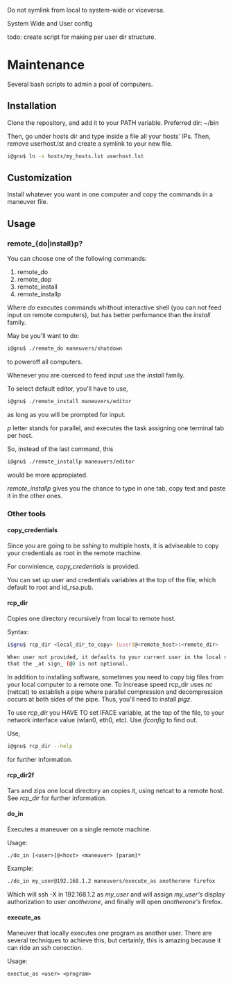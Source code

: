 Do not symlink from local to system-wide or viceversa.

System Wide and User config

todo: create script for making per user dir structure.

# Maintenance

Several bash scripts to admin a pool of computers.

## Installation

Clone the repository, and add it to your PATH variable.
Preferred dir: ~/bin

Then, go under hosts dir and type inside a file all your hosts' IPs.
Then, remove userhost.lst and create a symlink to your new file.

```bash
i@gnu$ ln -s hosts/my_hosts.lst userhost.lst
```

## Customization

Install whatever you want in one computer and copy the commands in a maneuver file.

## Usage

### remote_{do|install}p?

You can choose one of the following commands:

1. remote_do
1. remote_dop
1. remote_install
1. remote_installp

Where _do_ executes commands whithout interactive shell (you can not feed input on remote computers), but
has better perfomance than the _install_ family.

May be you'll want to do:

```bash
i@gnu$ ./remote_do maneuvers/shutdown
```

to poweroff all computers.

Whenever you are coerced to feed input use the _install_ family.

To select default editor, you'll have to use,
```bash
i@gnu$ ./remote_install maneuvers/editor
```
as long as you will be prompted for input.

_p_ letter stands for parallel, and executes the task assigning one terminal tab per host.

So, instead of the last command, this

```bash
i@gnu$ ./remote_installp maneuvers/editor
```
would be more appropiated.

_remote_installp_ gives you the chance to type in one tab, copy text and paste it in the other ones.

### Other tools

#### copy_credentials

Since you are going to be _sshing_ to multiple hosts, it is adviseable to copy your credentials as root
in the remote machine.

For convinience, _copy_credentials_ is provided.

You can set up user and credentials variables at the top of the file, which default to root and id_rsa.pub.

#### rcp_dir

Copies one directory recursively from local to remote host.

Syntax:

```bash
i$gnu$ rcp_dir <local_dir_to_copy> [user]@<remote_host>:<remote_dir>

When user not provided, it defaults to your current user in the local machine. Please, notice
that the _at sign_ (@) is not optional.
```

In addition to installing software, sometimes you need to copy big files from your local computer to a remote one.  To increase speed rcp_dir uses _nc_ (netcat) to establish a pipe where parallel compression and decompression
occurs at both sides of the pipe. Thus, you'll need to install _pigz_.

To use _rcp_dir_ you HAVE TO set IFACE variable, at the top of the file,  to your network interface value (wlan0, eth0, etc). Use _ifconfig_ to
find out.

Use,
```bash
i@gnu$ rcp_dir --help
```
for further information.


#### rcp_dir2f

Tars and zips one local directory an copies it, using netcat to a remote host. See _rcp_dir_ for further information.


#### do_in

Executes a maneuver on a single remote machine.

Usage:

    ./do_in [<user>]@<host> <maneuver> [param]*

Example:
```bash
./do_in my_user@192.168.1.2 maneuvers/execute_as anotherone firefox
```

Which will ssh -X in 192.168.1.2 as _my_user_ and will assign _my_user's_ display
authorization to user _anotherone_, and finally will open _anotherone's_ firefox.


#### execute_as

Maneuver that locally executes one program as another user. There are several techniques to achieve
this, but certainly, this is amazing because it can ride an ssh conection.

Usage:

    exectue_as <user> <program>

